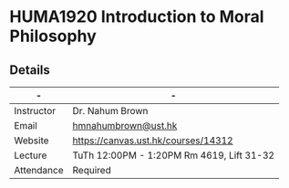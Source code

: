 # HUMA1920 Introduction to Moral Philosophy

## Details

| - | - |
|--|--|
| Instructor | Dr. Nahum Brown |
| Email | hmnahumbrown@ust.hk |
| Website | https://canvas.ust.hk/courses/14312 |
| Lecture | TuTh 12:00PM - 1:20PM Rm 4619, Lift 31-32 |
| Attendance | Required |
